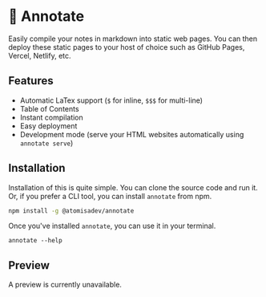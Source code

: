 # 📓 Annotate
Easily compile your notes in markdown into static web pages. You can then deploy these static pages to your host of choice such as GitHub Pages, Vercel, Netlify, etc.

## Features
- Automatic LaTex support (`$` for inline, `$$$` for multi-line)
- Table of Contents
- Instant compilation
- Easy deployment
- Development mode (serve your HTML websites automatically using `annotate serve`)

## Installation
Installation of this is quite simple. You can clone the source code and run it. Or, if you prefer a CLI tool, you can install `annotate` from npm.
```bash
npm install -g @atomisadev/annotate
```

Once you've installed `annotate`, you can use it in your terminal.
```
annotate --help
```

## Preview
A preview is currently unavailable.
